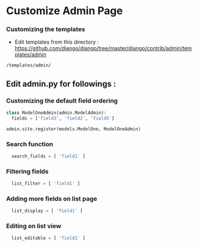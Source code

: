 # Customize Admin Page

### Customizing the templates
* Edit templates from this directory : https://github.com/django/django/tree/master/django/contrib/admin/templates/admin
```bash
/templates/admin/
```

## Edit admin.py for followings :

### Customizing the default field ordering

```python
class ModelOneAdmin(admin.ModelAdmin):
  fields = ['field3', 'field2', 'field5']

admin.site.register(models.ModelOne, ModelOneAdmin)
```

### Search function

```python
  search_fields = [ 'field1' ]
```

### Filtering fields

```python
  list_filter = [ 'field1' ]
```

### Adding more fields on list page

```python
  list_display = [ 'field1' ]
```

### Editing on list view

```python
  list_editable = [ 'field1' ]
```
